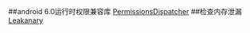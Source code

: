 ##android 6.0运行时权限兼容库
[PermissionsDispatcher](https://github.com/hotchemi/PermissionsDispatcher)
##检查内存泄漏
[Leakanary]()